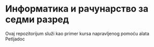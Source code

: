 # Информатика и рачунарство за седми разред

Ovaj repozitorijum služi kao primer kursa napravljenog pomoću alata Petljadoc
